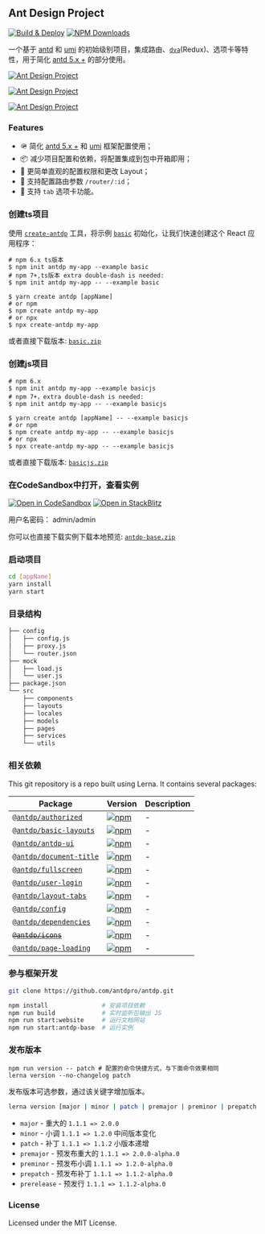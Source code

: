 Ant Design Project
---

[![Build & Deploy](https://github.com/antdpro/antdp/actions/workflows/ci.yml/badge.svg)](https://github.com/antdpro/antdp/actions/workflows/ci.yml)
[![NPM Downloads](https://img.shields.io/npm/dm/antdp.svg?style=flat)](https://www.npmjs.com/package/antdp)

一个基于 [antd](https://github.com/ant-design/ant-design/) 和 [umi](https://github.com/umijs/umi) 的初始级别项目，集成路由、[`dva`](https://github.com/dvajs/dva)(Redux)、选项卡等特性，用于简化 [antd 5.x +](https://github.com/ant-design/ant-design) 的部分使用。

[![Ant Design Project](https://user-images.githubusercontent.com/59959718/244599964-eb494b03-7de0-43ea-a896-cb42c3b32d5e.png)](https://stackblitz.com/github/antdpro/antdp/tree/master/examples/antdp-base?embed=1&hideNavigation=0&hidedevtools=0)

[![Ant Design Project](https://user-images.githubusercontent.com/59959718/244600517-f6ad36c8-c64f-44ad-8c73-c354ca304c02.jpg)](https://stackblitz.com/github/antdpro/antdp/tree/master/examples/antdp-base2?embed=1&hideNavigation=0&hidedevtools=0)

[![Ant Design Project](https://user-images.githubusercontent.com/59959718/244600583-5db07453-d674-457c-a123-d4747288f7f7.jpg)](https://stackblitz.com/github/antdpro/antdp/tree/master/examples/antdp-base3?embed=1&hideNavigation=0&hidedevtools=0)

### Features

- 🪖 简化 [antd 5.x +](https://github.com/ant-design/ant-design) 和 [umi](https://github.com/umijs/umi) 框架配置使用；
- 📦 减少项目配置和依赖，将配置集成到包中开箱即用；
- 🐝 更简单直观的配置权限和更改 Layout；
- 💋 支持配置路由参数 `/router/:id`；
- 🤡 支持 `tab` 选项卡功能。

### 创建ts项目

使用 [`create-antdp`](https://antdpro.github.io/create-antdp) 工具，将示例 [`basic`](https://antdpro.github.io/antdp/zip/basic.zip) 初始化，让我们快速创建这个 React 应用程序：

```shell
# npm 6.x ts版本
$ npm init antdp my-app --example basic
# npm 7+,ts版本 extra double-dash is needed:
$ npm init antdp my-app -- --example basic

$ yarn create antdp [appName]
# or npm
$ npm create antdp my-app
# or npx
$ npx create-antdp my-app
```

或者直接下载版本: [`basic.zip`](https://antdpro.github.io/antdp/zip/basic.zip)

### 创建js项目
```shell
# npm 6.x
$ npm init antdp my-app --example basicjs
# npm 7+，extra double-dash is needed:
$ npm init antdp my-app -- --example basicjs

$ yarn create antdp [appName] -- --example basicjs
# or npm
$ npm create antdp my-app -- --example basicjs
# or npx
$ npx create-antdp my-app -- --example basicjs
```
或者直接下载版本: [`basicjs.zip`](https://antdpro.github.io/antdp/zip/basicjs.zip)
### 在CodeSandbox中打开，查看实例

[![Open in CodeSandbox](https://img.shields.io/badge/Open%20in-CodeSandbox-blue?logo=codesandbox)](https://codesandbox.io/s/github/antdpro/antdp/tree/master/examples/antdp-base)
[![Open in StackBlitz](https://img.shields.io/badge/Open%20in-StackBlitz-blue?logo=)](https://stackblitz.com/github/antdpro/antdp/tree/master/examples/antdp-base?embed=1&hideNavigation=0&hidedevtools=0)

用户名密码： admin/admin

你可以也直接下载实例下载本地预览: [`antdp-base.zip`](https://antdpro.github.io/antdp/zip/antdp-base.zip)

### 启动项目
```bash
cd [appName]
yarn install
yarn start
```

### 目录结构
```bash
├── config
│   ├── config.js
│   ├── proxy.js
│   └── router.json
├── mock
│   ├── load.js
│   └── user.js
├── package.json
└── src
    ├── components
    ├── layouts
    ├── locales
    ├── models
    ├── pages
    ├── services
    └── utils
```
### 相关依赖

This git repository is a repo built using Lerna. It contains several packages:

Package | Version | Description
---- | ---- | ----
[`@antdp/authorized`](https://www.npmjs.com/package/@antdp/authorized) | [![npm](https://img.shields.io/npm/v/@antdp/authorized.svg?maxAge=3600)](https://www.npmjs.com/package/@antdp/authorized) | - |
[`@antdp/basic-layouts`](https://www.npmjs.com/package/@antdp/basic-layouts) | [![npm](https://img.shields.io/npm/v/@antdp/basic-layouts.svg?maxAge=3600)](https://www.npmjs.com/package/@antdp/basic-layouts) | - |
[`@antdp/antdp-ui`](https://www.npmjs.com/package/@antdp/antdp-ui) | [![npm](https://img.shields.io/npm/v/@antdp/antdp-ui.svg?maxAge=3600)](https://www.npmjs.com/package/@antdp/antdp-ui) | - |
[`@antdp/document-title`](https://www.npmjs.com/package/@antdp/document-title) | [![npm](https://img.shields.io/npm/v/@antdp/document-title.svg?maxAge=3600)](https://www.npmjs.com/package/@antdp/document-title) | - |
[`@antdp/fullscreen`](https://www.npmjs.com/package/@antdp/fullscreen) | [![npm](https://img.shields.io/npm/v/@antdp/fullscreen.svg?maxAge=3600)](https://www.npmjs.com/package/@antdp/fullscreen) | - |
[`@antdp/user-login`](https://www.npmjs.com/package/@antdp/user-login) | [![npm](https://img.shields.io/npm/v/@antdp/user-login.svg?maxAge=3600)](https://www.npmjs.com/package/@antdp/user-login) | - |
[`@antdp/layout-tabs`](https://www.npmjs.com/package/@antdp/layout-tabs) | [![npm](https://img.shields.io/npm/v/@antdp/layout-tabs.svg?maxAge=3600)](https://www.npmjs.com/package/@antdp/layout-tabs) | - |
[`@antdp/config`](https://www.npmjs.com/package/@antdp/config) | [![npm](https://img.shields.io/npm/v/@antdp/config.svg?maxAge=3600)](https://www.npmjs.com/package/@antdp/config) | - |
[`@antdp/dependencies`](https://www.npmjs.com/package/@antdp/dependencies) | [![npm](https://img.shields.io/npm/v/@antdp/dependencies.svg?maxAge=3600)](https://www.npmjs.com/package/@antdp/dependencies) | - |
[~~`@antdp/icons`~~](https://www.npmjs.com/package/@antdp/icons) | [![npm](https://img.shields.io/npm/v/@antdp/icons.svg?maxAge=3600)](https://www.npmjs.com/package/@antdp/icons) | - |
[`@antdp/page-loading`](https://www.npmjs.com/package/@antdp/page-loading) | [![npm](https://img.shields.io/npm/v/@antdp/page-loading.svg?maxAge=3600)](https://www.npmjs.com/package/@antdp/page-loading) | - |

### 参与框架开发
```bash
git clone https://github.com/antdpro/antdp.git
```

```bash
npm install               # 安装项目依赖
npm run build             # 实时监听包输出 JS
npm run start:website     # 运行文档网站
npm run start:antdp-base  # 运行实例
```

### 发布版本

```shell
npm run version -- patch # 配置的命令快捷方式，与下面命令效果相同
lerna version --no-changelog patch
```

发布版本可选参数，通过该关键字增加版本。

```bash
lerna version [major | minor | patch | premajor | preminor | prepatch | prerelease]
```

- `major` - 重大的 `1.1.1 => 2.0.0`
- `minor` - 小调 `1.1.1 => 1.2.0` 中间版本变化
- `patch` - 补丁 `1.1.1 => 1.1.2` 小版本递增
- `premajor` - 预发布重大的 `1.1.1 => 2.0.0-alpha.0`
- `preminor` - 预发布小调 `1.1.1 => 1.2.0-alpha.0`
- `prepatch` - 预发布补丁 `1.1.1 => 1.1.2-alpha.0`
- `prerelease` - 预发行 `1.1.1 => 1.1.2-alpha.0`


### License

Licensed under the MIT License.
